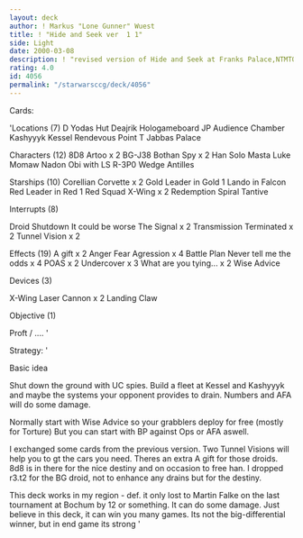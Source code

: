 ```yaml
---
layout: deck
author: ! Markus "Lone Gunner" Wuest
title: ! "Hide and Seek ver  1 1"
side: Light
date: 2000-03-08
description: ! "revised version of Hide and Seek at Franks Palace,NTMTO and AFA will do some damage while your are drainingat Kessel"
rating: 4.0
id: 4056
permalink: "/starwarsccg/deck/4056"
---
```

Cards: 

'Locations (7)
D Yodas Hut
Deajrik Hologameboard
JP Audience Chamber
Kashyyyk
Kessel
Rendevous Point
T Jabbas Palace

Characters (12)
8D8
Artoo x 2
BG-J38
Bothan Spy x 2
Han Solo
Masta Luke
Momaw Nadon
Obi with LS
R-3P0
Wedge Antilles

Starships (10)
Corellian Corvette x 2
Gold Leader in Gold 1
Lando in Falcon
Red Leader in Red 1
Red Squad X-Wing x 2
Redemption
Spiral
Tantive

Interrupts (8)

Droid Shutdown
It could be worse
The Signal x 2
Transmission Terminated x 2
Tunnel Vision x 2

Effects (19)
A gift x 2
Anger Fear Agression x 4
Battle Plan
Never tell me the odds x 4
POAS x 2
Undercover x 3
What are you tying... x 2
Wise Advice

Devices (3)

X-Wing Laser Cannon x 2
Landing Claw

Objective (1)

Proft / .... '

Strategy: '

Basic idea

Shut down the ground with UC spies. Build a fleet at Kessel and Kashyyyk
and maybe the systems your opponent provides to drain. Numbers and AFA will
do some damage.

Normally start with Wise Advice so your grabblers deploy
for free (mostly for Torture) But you can start with BP against Ops or AFA aswell.

I exchanged some cards from the previous version.
Two Tunnel Visions will help you to gt the cars you
need. Theres an extra A gift for those droids. 8d8 is in there for the nice
destiny and on occasion to free han. I dropped r3.t2 for the BG droid, not to enhance
any drains but for the destiny.

This deck works in my region - def. it only lost to Martin Falke on
the last tournament at Bochum by 12 or something. It can do some damage. Just
believe in this deck, it can win you many games. Its not the big-differential winner,
but in end game its strong '
